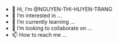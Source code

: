 - 👋 Hi, I’m @NGUYEN-THI-HUYEN-TRANG
- 👀 I’m interested in ...
- 🌱 I’m currently learning ...
- 💞️ I’m looking to collaborate on ...
- 📫 How to reach me ...

<!---
NGUYEN-THI-HUYEN-TRANG/NGUYEN-THI-HUYEN-TRANG is a ✨ special ✨ repository because its `README.md` (this file) appears on your GitHub profile.
You can click the Preview link to take a look at your changes.
--->
